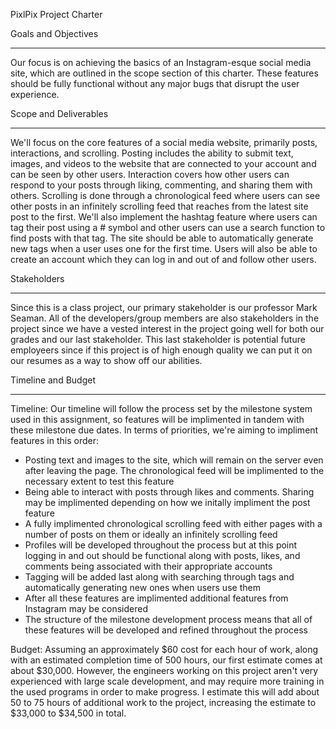 PixlPix Project Charter

Goals and Objectives
- - - - - - - - - - - - - - - -
Our focus is on achieving the basics of an Instagram-esque social media site, which are outlined in the scope section of this charter. These features should be fully functional without any major bugs that disrupt the user experience.

Scope and Deliverables
- - - - - - - - - - - - - - - -
We'll focus on the core features of a social media website, primarily posts, interactions, and scrolling. Posting includes the ability to submit text, images, and videos to the website that are connected to your account and can be seen by other users. Interaction covers how other users can respond to your posts through liking, commenting, and sharing them with others. Scrolling is done through a chronological feed where users can see other posts in an infinitely scrolling feed that reaches from the latest site post to the first. We'll also implement the hashtag feature where users can tag their post using a # symbol and other users can use a search function to find posts with that tag. The site should be able to automatically generate new tags when a user uses one for the first time. Users will also be able to create an account which they can log in and out of and follow other users.

Stakeholders
- - - - - - - - - - - - - - - -
Since this is a class project, our primary stakeholder is our professor Mark Seaman. All of the developers/group members are also stakeholders in the project since we have a vested interest in the project going well for both our grades and our last stakeholder. This last stakeholder is potential future employeers since if this project is of high enough quality we can put it on our resumes as a way to show off our abilities.

Timeline and Budget
- - - - - - - - - - - - - - - -
Timeline: Our timeline will follow the process set by the milestone system used in this assignment, so features will be implimented in tandem with these milestone due dates. In terms of priorities, we're aiming to impliment features in this order:
- Posting text and images to the site, which will remain on the server even after leaving the page. The chronological feed will be implimented to the necessary extent to test this feature
- Being able to interact with posts through likes and comments. Sharing may be implimented depending on how we initally impliment the post feature
- A fully implimented chronological scrolling feed with either pages with a number of posts on them or ideally an infinitely scrolling feed
- Profiles will be developed throughout the process but at this point logging in and out should be functional along with posts, likes, and comments being associated with their appropriate accounts
- Tagging will be added last along with searching through tags and automatically generating new ones when users use them
- After all these features are implimented additional features from Instagram may be considered
- The structure of the milestone development process means that all of these features will be developed and refined throughout the process

Budget: Assuming an approximately $60 cost for each hour of work, along with an estimated completion time of 500 hours, our first estimate comes at about $30,000. However, the engineers working on this project aren't very experienced with large scale development, and may require more training in the used programs in order to make progress. I estimate this will add about 50 to 75 hours of additional work to the project, increasing the estimate to $33,000 to $34,500 in total.
